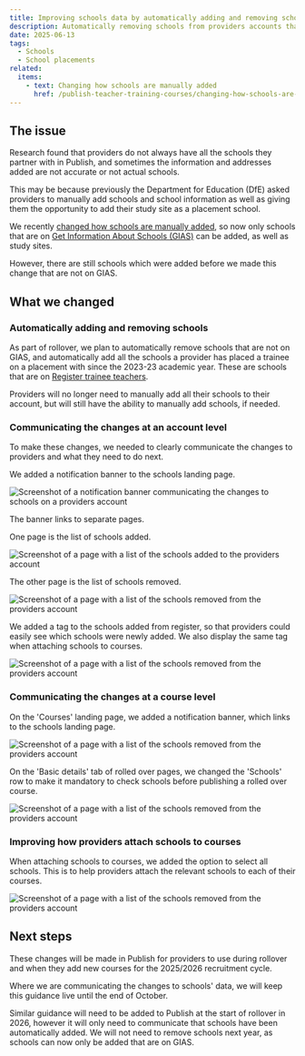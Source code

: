 ```yaml
---
title: Improving schools data by automatically adding and removing schools
description: Automatically removing schools from providers accounts that are not on GIAS, and automatically adding schools from Register
date: 2025-06-13
tags:
  - Schools
  - School placements
related:
  items:
    - text: Changing how schools are manually added
      href: /publish-teacher-training-courses/changing-how-schools-are-manually-added/
---
```


## The issue

Research found that providers do not always have all the schools they partner with in Publish, and sometimes the information and addresses added are not accurate or not actual schools.

This may be because previously the Department for Education (DfE) asked providers to manually add schools and school information as well as giving them the opportunity to add their study site as a placement school.

We recently [changed how schools are manually added](/publish-teacher-training-courses/changing-how-schools-are-manually-added/), so now only schools that are on [Get Information About Schools (GIAS)](https://get-information-schools.service.gov.uk/Search?SelectedTab=Establishments) can be added, as well as study sites.

However, there are still schools which were added before we made this change that are not on GIAS.

## What we changed

### Automatically adding and removing schools

As part of rollover, we plan to automatically remove schools that are not on GIAS, and automatically add all the schools a provider has placed a trainee on a placement with since the 2023-23 academic year. These are schools that are on [Register trainee teachers](https://www.register-trainee-teachers.service.gov.uk/).

Providers will no longer need to manually add all their schools to their account, but will still have the ability to manually add schools, if needed.

### Communicating the changes at an account level

To make these changes, we needed to clearly communicate the changes to providers and what they need to do next.

We added a notification banner to the schools landing page.

![Screenshot of a notification banner communicating the changes to schools on a providers account](schools-landing-banner.png)

The banner links to separate pages.

One page is the list of schools added.

![Screenshot of a page with a list of the schools added to the providers account](schools-landing-added.png)

The other page is the list of schools removed.

![Screenshot of a page with a list of the schools removed from the providers account](schools-landing-removed.png)

We added a tag to the schools added from register, so that providers could easily see which schools were newly added. We also display the same tag when attaching schools to courses.

![Screenshot of a page with a list of the schools removed from the providers account](schools-landing-tag.png)

### Communicating the changes at a course level

On the 'Courses' landing page, we added a notification banner, which links to the schools landing page.

![Screenshot of a page with a list of the schools removed from the providers account](schools-course-banner.png)

On the 'Basic details' tab of rolled over pages, we changed the 'Schools' row to make it mandatory to check schools before publishing a rolled over course.

![Screenshot of a page with a list of the schools removed from the providers account](schools-course-check-schools.png)

### Improving how providers attach schools to courses

When attaching schools to courses, we added the option to select all schools.​ This is to help providers attach the relevant schools to each of their courses.​

![Screenshot of a page with a list of the schools removed from the providers account](schools-course-select-all.png)

## Next steps

These changes will be made in Publish for providers to use during rollover and when they add new courses for the 2025/2026 recruitment cycle.

Where we are communicating the changes to schools' data, we will keep this guidance live until the end of October.

Similar guidance will need to be added to Publish at the start of rollover in 2026, however it will only need to communicate that schools have been automatically added. We will not need to remove schools next year, as schools can now only be added that are on GIAS.
